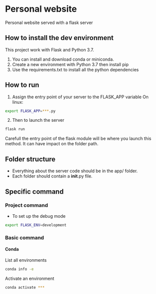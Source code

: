 # Personal website

Personal website served with a flask server

## How to install the dev environment

This project work with Flask and Python 3.7.

1. You can install and download conda or miniconda.
2. Create a new environment with Python 3.7 then install pip
3. Use the requirements.txt to install all the python dependencies

## How to run

1. Assign the entry point of your server to the FLASK_APP variable
On linux:

```sh
export FLASK_APP=***.py
```

2. Then to launch the server

```sh
flask run
```

Carefull the entry point of the flask module will be where you launch this method. It can have impact on the folder path.

## Folder structure

* Everything about the server code should be in the app/ folder.
* Each folder should contain a __init__.py file.

## Specific command

### Project command

* To set up the debug mode

```sh
export FLASK_ENV=development
```

### Basic command

#### Conda

List all environments

```sh
conda info -e
```

Activate an environment

```sh
conda activate ***
```
